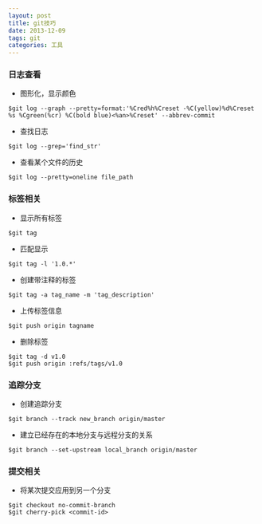 ```yaml
---
layout: post
title: git技巧
date: 2013-12-09
tags: git
categories: 工具
---
```


### 日志查看

+ 图形化，显示颜色

```
$git log --graph --pretty=format:'%Cred%h%Creset -%C(yellow)%d%Creset %s %Cgreen(%cr) %C(bold blue)<%an>%Creset' --abbrev-commit
```

- 查找日志
```
$git log --grep='find_str'
```

- 查看某个文件的历史
```
$git log --pretty=oneline file_path
```

### 标签相关

- 显示所有标签
```
$git tag
```

- 匹配显示
```
$git tag -l '1.0.*'
```

- 创建带注释的标签
```
$git tag -a tag_name -m 'tag_description'
```

- 上传标签信息
```
$git push origin tagname
```

- 删除标签
```
$git tag -d v1.0
$git push origin :refs/tags/v1.0
```

### 追踪分支

- 创建追踪分支
```
$git branch --track new_branch origin/master
```

- 建立已经存在的本地分支与远程分支的关系
```
$git branch --set-upstream local_branch origin/master
```

### 提交相关

- 将某次提交应用到另一个分支
```
$git checkout no-commit-branch
$git cherry-pick <commit-id>
```
